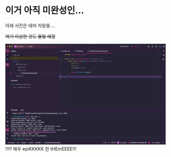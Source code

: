 # 이거 아직 미완성인...

아래 사진은 테마 자랑용....

~~여기 이상한 것도 올릴 예정~~

![img.png](img.png)
!!!!! 매우 epiKKKKK 한 tHEmEEEE!!!